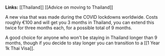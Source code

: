 **Links:** [[Thailand]] [[Advice on moving to Thailand]]

A new visa that was made during the COVID lockdowns worldwide. Costs roughly €100 and will get you 3 months in Thailand, you can extend this twice for three months each, for a possible total of 9 months.

A good choice for anyone who won't be staying in Thailand longer than 9 months, though if you decide to stay longer you can transition to a [[1 Year 1k Thai Visa]].